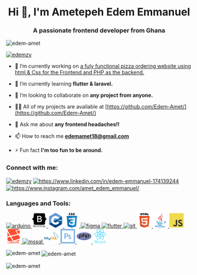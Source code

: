 <h1 align="center">Hi 👋, I'm Ametepeh Edem Emmanuel</h1>
<h3 align="center">A passionate frontend developer from Ghana</h3>

<p align="left"> <img src="https://komarev.com/ghpvc/?username=edem-amet&label=Profile%20views&color=0e75b6&style=flat" alt="edem-amet" /> </p>

<p align="left"> <a href="https://twitter.com/edemzy" target="blank"><img src="https://img.shields.io/twitter/follow/edemzy?logo=twitter&style=for-the-badge" alt="edemzy" /></a> </p>

- 🔭 I’m currently working on [a fuly functional pizza ordering website using html & Css for the Frontend and PHP as the backend.](........)

- 🌱 I’m currently learning **flutter & laravel.**

- 👯 I’m looking to collaborate on **any project from anyone.**

- 👨‍💻 All of my projects are available at [https://github.com/Edem-Amet/](https://github.com/Edem-Amet/)

- 💬 Ask me about **any frontend headaches!!**

- 📫 How to reach me **edemamet18@gmail.com**

- ⚡ Fun fact **I'm too fun to be around.**

<h3 align="left">Connect with me:</h3>
<p align="left">
<a href="https://twitter.com/edemzy" target="blank"><img align="center" src="https://raw.githubusercontent.com/rahuldkjain/github-profile-readme-generator/master/src/images/icons/Social/twitter.svg" alt="edemzy" height="30" width="40" /></a>
<a href="https://linkedin.com/in/https://www.linkedin.com/in/edem-emmanuel-174139244" target="blank"><img align="center" src="https://raw.githubusercontent.com/rahuldkjain/github-profile-readme-generator/master/src/images/icons/Social/linked-in-alt.svg" alt="https://www.linkedin.com/in/edem-emmanuel-174139244" height="30" width="40" /></a>
<a href="https://instagram.com/https://www.instagram.com/amet_edem_emmanuel/" target="blank"><img align="center" src="https://raw.githubusercontent.com/rahuldkjain/github-profile-readme-generator/master/src/images/icons/Social/instagram.svg" alt="https://www.instagram.com/amet_edem_emmanuel/" height="30" width="40" /></a>
</p>

<h3 align="left">Languages and Tools:</h3>
<p align="left"> <a href="https://www.arduino.cc/" target="_blank" rel="noreferrer"> <img src="https://cdn.worldvectorlogo.com/logos/arduino-1.svg" alt="arduino" width="40" height="40"/> </a> <a href="https://getbootstrap.com" target="_blank" rel="noreferrer"> <img src="https://raw.githubusercontent.com/devicons/devicon/master/icons/bootstrap/bootstrap-plain-wordmark.svg" alt="bootstrap" width="40" height="40"/> </a> <a href="https://www.w3schools.com/cpp/" target="_blank" rel="noreferrer"> <img src="https://raw.githubusercontent.com/devicons/devicon/master/icons/cplusplus/cplusplus-original.svg" alt="cplusplus" width="40" height="40"/> </a> <a href="https://www.w3schools.com/css/" target="_blank" rel="noreferrer"> <img src="https://raw.githubusercontent.com/devicons/devicon/master/icons/css3/css3-original-wordmark.svg" alt="css3" width="40" height="40"/> </a> <a href="https://www.figma.com/" target="_blank" rel="noreferrer"> <img src="https://www.vectorlogo.zone/logos/figma/figma-icon.svg" alt="figma" width="40" height="40"/> </a> <a href="https://flutter.dev" target="_blank" rel="noreferrer"> <img src="https://www.vectorlogo.zone/logos/flutterio/flutterio-icon.svg" alt="flutter" width="40" height="40"/> </a> <a href="https://git-scm.com/" target="_blank" rel="noreferrer"> <img src="https://www.vectorlogo.zone/logos/git-scm/git-scm-icon.svg" alt="git" width="40" height="40"/> </a> <a href="https://www.w3.org/html/" target="_blank" rel="noreferrer"> <img src="https://raw.githubusercontent.com/devicons/devicon/master/icons/html5/html5-original-wordmark.svg" alt="html5" width="40" height="40"/> </a> <a href="https://www.java.com" target="_blank" rel="noreferrer"> <img src="https://raw.githubusercontent.com/devicons/devicon/master/icons/java/java-original.svg" alt="java" width="40" height="40"/> </a> <a href="https://developer.mozilla.org/en-US/docs/Web/JavaScript" target="_blank" rel="noreferrer"> <img src="https://raw.githubusercontent.com/devicons/devicon/master/icons/javascript/javascript-original.svg" alt="javascript" width="40" height="40"/> </a> <a href="https://laravel.com/" target="_blank" rel="noreferrer"> <img src="https://raw.githubusercontent.com/devicons/devicon/master/icons/laravel/laravel-plain-wordmark.svg" alt="laravel" width="40" height="40"/> </a> <a href="https://www.microsoft.com/en-us/sql-server" target="_blank" rel="noreferrer"> <img src="https://www.svgrepo.com/show/303229/microsoft-sql-server-logo.svg" alt="mssql" width="40" height="40"/> </a> <a href="https://www.mysql.com/" target="_blank" rel="noreferrer"> <img src="https://raw.githubusercontent.com/devicons/devicon/master/icons/mysql/mysql-original-wordmark.svg" alt="mysql" width="40" height="40"/> </a> <a href="https://www.photoshop.com/en" target="_blank" rel="noreferrer"> <img src="https://raw.githubusercontent.com/devicons/devicon/master/icons/photoshop/photoshop-line.svg" alt="photoshop" width="40" height="40"/> </a> <a href="https://www.php.net" target="_blank" rel="noreferrer"> <img src="https://raw.githubusercontent.com/devicons/devicon/master/icons/php/php-original.svg" alt="php" width="40" height="40"/> </a> <a href="https://reactjs.org/" target="_blank" rel="noreferrer"> <img src="https://raw.githubusercontent.com/devicons/devicon/master/icons/react/react-original-wordmark.svg" alt="react" width="40" height="40"/> </a> </p>

<p><img align="left" src="https://github-readme-stats.vercel.app/api/top-langs?username=edem-amet&show_icons=true&locale=en&layout=compact" alt="edem-amet" /></p>

<p>&nbsp;<img align="center" src="https://github-readme-stats.vercel.app/api?username=edem-amet&show_icons=true&locale=en" alt="edem-amet" /></p>

<p><img align="center" src="https://github-readme-streak-stats.herokuapp.com/?user=edem-amet&" alt="edem-amet" /></p>
